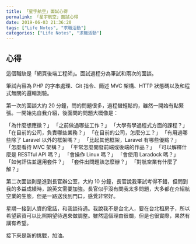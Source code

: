 ```yaml
---
title: 「星宇航空」面試心得
permalink: 「星宇航空」面試心得
date: 2019-06-03 21:36:20
tags: ["Life Notes", "求職活動"]
categories: ["Life Notes", "求職活動"]
---
```


## 心得

這個職缺是「網頁後端工程師」。面試過程分為筆試和兩次的面談。

筆試內容為 PHP 的字串處理、Git 指令、簡述 MVC 架構、HTTP 狀態碼以及和程式無關的邏輯測驗。

第一次的面談大約 20 分鐘，問的問題很多，過程蠻輕鬆的，雖然一開始有點緊張。一開始先自我介紹，後面問的問題大概像是：

「為什麼想應徵？」
「之前做過哪些工作？」
「大學有學過程式方面的課程？」
「在目前的公司，負責哪些業務？」
「在目前的公司，怎麼分工？」
「有用過哪些除了 Laravel 以外的框架嗎？」
「比起其他框架，Laravel 有哪些優點？」
「怎麼看待 MVC 架構？」
「平常怎麼開發前端或後端的作品？」
「可以解釋什麼是 RESTful API 嗎？」
「會操作 Linux 嗎？」
「會使用 Laradock 嗎？」
「如何評估並選用套件？」
「套件出問題該怎麼辦？」
「對航空業有什麼了解？」

第二次面談則是進到長官辦公室，大約 10 分鐘，長官說我筆試考得不錯，但問到我的多益成績時，說英文需要加強。長官似乎沒有問我太多問題，大多都在介紹航空業的生態，但是一路送我到門口，感覺非常好。

星期一接到人資的電話，和我談待遇。我說我不是台北人，要在台北租房子，所以希望薪資可以比照期望待遇來做調整。雖然這個理由很爛，但是也很實際，果然有講有希望。

接下來是新的挑戰，加油。
